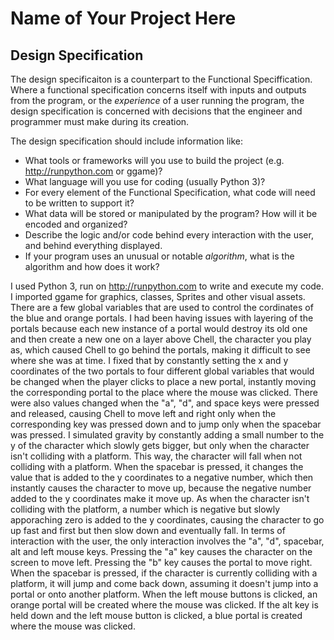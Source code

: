 # Name of Your Project Here

## Design Specification

The design specificaiton is a counterpart to the Functional Speciffication. Where a functional specification concerns itself
with inputs and outputs from the program, or the *experience* of a user running the program, the design specification is concerned with decisions that the engineer and programmer must make during its creation.

The design specification should include information like:

* What tools or frameworks will you use to build the project (e.g. http://runpython.com or ggame)?
* What language will you use for coding (usually Python 3)?
* For every element of the Functional Specification, what code will need to be written to support it?
* What data will be stored or manipulated by the program? How will it be encoded and organized?
* Describe the logic and/or code behind every interaction with the user, and behind everything displayed.
* If your program uses an unusual or notable *algorithm*, what is the algorithm and how does it work?

I used Python 3, run on http://runpython.com to write and execute my code. I imported ggame for graphics, classes, Sprites and other visual assets.
There are a few global variables that are used to control the cordinates of the blue and orange portals. I had been having issues with layering of the portals because each new instance of a portal would destroy its old one and then create a new one on a layer above Chell, the character you play as, which caused Chell to go behind the portals, making it difficult to see where she was at time. I fixed that by constantly setting the x and y coordinates of the two portals to four different global variables that would be changed when the player clicks to place a new portal, instantly moving the corresponding portal to the place where the mouse was clicked. There were also values changed when the "a", "d", and space keys were pressed and released, causing Chell to move left and right only when the corresponding key was pressed down and to jump only when the spacebar was pressed. I simulated gravity by constantly adding a small number to the y of the character which slowly gets bigger, but only when the character isn't colliding with a platform. This way, the character will fall when not colliding with a platform. When the spacebar is pressed, it changes the value that is added to the y coordinates to a negative number, which then instantly causes the character to move up, because the negative number added to the y coordinates make it move up. As when the character isn't colliding with the platform, a number which is negative but slowly apporaching zero is added to the y coordinates, causing the character to go up fast and first but then slow down and eventually fall. 
In terms of interaction with the user, the only interaction involves the "a", "d", spacebar, alt and left mouse keys. Pressing the "a" key causes the character on the screen to move left. Pressing the "b" key causes the portal to move right. When the spacebar is pressed, if the character is currently colliding with a platform, it will jump and come back down, assuming it doesn't jump into a portal or onto another platform. When the left mouse buttons is clicked, an orange portal will be created where the mouse was clicked. If the alt key is held down and the left mouse button is clicked, a blue portal is created where the mouse was clicked.
